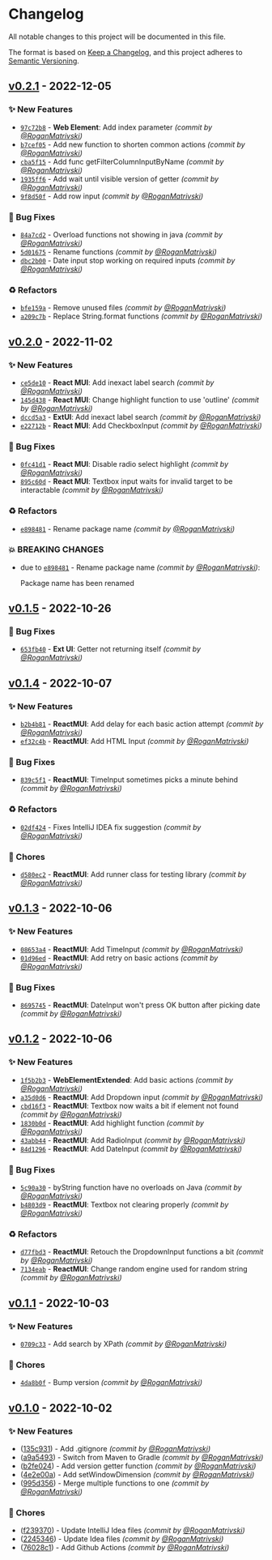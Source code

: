 # Changelog
All notable changes to this project will be documented in this file.

The format is based on [Keep a Changelog](https://keepachangelog.com/en/1.0.0/),
and this project adheres to [Semantic Versioning](https://semver.org/spec/v2.0.0.html).

## [v0.2.1] - 2022-12-05
### :sparkles: New Features
- [`97c72b8`](https://github.com/RoganMatrivski/AutalonDriver-Java/commit/97c72b8757673d3733753e063ed34bd9c5148419) - **Web Element**: Add index parameter *(commit by [@RoganMatrivski](https://github.com/RoganMatrivski))*
- [`b7cef05`](https://github.com/RoganMatrivski/AutalonDriver-Java/commit/b7cef05d4292aabe3cd8c9d96e63f1a4aee8ca29) - Add new function to shorten common actions *(commit by [@RoganMatrivski](https://github.com/RoganMatrivski))*
- [`cba5f15`](https://github.com/RoganMatrivski/AutalonDriver-Java/commit/cba5f15dba7d86f9fe5e9ec9553522da7d1be2e8) - Add func getFilterColumnInputByName *(commit by [@RoganMatrivski](https://github.com/RoganMatrivski))*
- [`1935ff6`](https://github.com/RoganMatrivski/AutalonDriver-Java/commit/1935ff6778e2a5ab3d2422178658c178c52a17c6) - Add wait until visible version of getter *(commit by [@RoganMatrivski](https://github.com/RoganMatrivski))*
- [`9f8d50f`](https://github.com/RoganMatrivski/AutalonDriver-Java/commit/9f8d50fec2c1c670236881cd1a3535705b289e10) - Add row input *(commit by [@RoganMatrivski](https://github.com/RoganMatrivski))*

### :bug: Bug Fixes
- [`84a7cd2`](https://github.com/RoganMatrivski/AutalonDriver-Java/commit/84a7cd29b6c9d86630c81f5365933ffb38fd57b7) - Overload functions not showing in java *(commit by [@RoganMatrivski](https://github.com/RoganMatrivski))*
- [`5d01675`](https://github.com/RoganMatrivski/AutalonDriver-Java/commit/5d01675710312a3359003dde40aa0c84609fcf19) - Rename functions *(commit by [@RoganMatrivski](https://github.com/RoganMatrivski))*
- [`dbc2b00`](https://github.com/RoganMatrivski/AutalonDriver-Java/commit/dbc2b00c93a7c78b701b7359fe301667a3059856) - Date input stop working on required inputs *(commit by [@RoganMatrivski](https://github.com/RoganMatrivski))*

### :recycle: Refactors
- [`bfe159a`](https://github.com/RoganMatrivski/AutalonDriver-Java/commit/bfe159a3c74b513a4aacba4bd60595908999d606) - Remove unused files *(commit by [@RoganMatrivski](https://github.com/RoganMatrivski))*
- [`a209c7b`](https://github.com/RoganMatrivski/AutalonDriver-Java/commit/a209c7b9d1d990da060e68e3d351719f6f0992d5) - Replace String.format functions *(commit by [@RoganMatrivski](https://github.com/RoganMatrivski))*


## [v0.2.0] - 2022-11-02
### :sparkles: New Features
- [`ce5de10`](https://github.com/RoganMatrivski/AutalonDriver-Java/commit/ce5de104ac05d1ee2acc4b2d4e36d148e63145ba) - **React MUI**: Add inexact label search *(commit by [@RoganMatrivski](https://github.com/RoganMatrivski))*
- [`145d438`](https://github.com/RoganMatrivski/AutalonDriver-Java/commit/145d4384b82884169711e56c21d5abdf78eb3f64) - **React MUI**: Change highlight function to use 'outline' *(commit by [@RoganMatrivski](https://github.com/RoganMatrivski))*
- [`dccd5a3`](https://github.com/RoganMatrivski/AutalonDriver-Java/commit/dccd5a3168f110cc5d5264ea9c65e24014b77150) - **ExtUI**: Add inexact label search *(commit by [@RoganMatrivski](https://github.com/RoganMatrivski))*
- [`e22712b`](https://github.com/RoganMatrivski/AutalonDriver-Java/commit/e22712bb39ec46f192674ed2eda558957ef6ea16) - **React MUI**: Add CheckboxInput *(commit by [@RoganMatrivski](https://github.com/RoganMatrivski))*

### :bug: Bug Fixes
- [`0fc41d1`](https://github.com/RoganMatrivski/AutalonDriver-Java/commit/0fc41d177ffae2fe782e4ade7c138155a2eb0b41) - **React MUI**: Disable radio select highlight *(commit by [@RoganMatrivski](https://github.com/RoganMatrivski))*
- [`895c60d`](https://github.com/RoganMatrivski/AutalonDriver-Java/commit/895c60d930cbe4c59b53631495e8d485c31e2964) - **React MUI**: Textbox input waits for invalid target to be interactable *(commit by [@RoganMatrivski](https://github.com/RoganMatrivski))*

### :recycle: Refactors
- [`e898481`](https://github.com/RoganMatrivski/AutalonDriver-Java/commit/e898481c6076903e242bda05731bc03bb212df8f) - Rename package name *(commit by [@RoganMatrivski](https://github.com/RoganMatrivski))*

### :boom: BREAKING CHANGES
- due to [`e898481`](https://github.com/RoganMatrivski/AutalonDriver-Java/commit/e898481c6076903e242bda05731bc03bb212df8f) - Rename package name *(commit by [@RoganMatrivski](https://github.com/RoganMatrivski))*:

  Package name has been renamed


## [v0.1.5] - 2022-10-26
### :bug: Bug Fixes
- [`653fb40`](https://github.com/RoganMatrivski/AutalonDriver-Java/commit/653fb40d357d965a10c92153b28d792ff0e9f348) - **Ext UI**: Getter not returning itself *(commit by [@RoganMatrivski](https://github.com/RoganMatrivski))*


## [v0.1.4] - 2022-10-07
### :sparkles: New Features
- [`b2b4b81`](https://github.com/RoganMatrivski/AutalonDriver-Java/commit/b2b4b818056d44663b09e96f6ac24e5deff78cb4) - **ReactMUI**: Add delay for each basic action attempt *(commit by [@RoganMatrivski](https://github.com/RoganMatrivski))*
- [`ef32c4b`](https://github.com/RoganMatrivski/AutalonDriver-Java/commit/ef32c4b5b0948db2ec1f67b2715c99ece60f0126) - **ReactMUI**: Add HTML Input *(commit by [@RoganMatrivski](https://github.com/RoganMatrivski))*

### :bug: Bug Fixes
- [`839c5f1`](https://github.com/RoganMatrivski/AutalonDriver-Java/commit/839c5f1f33fd91464e3303ede94ab28036796e82) - **ReactMUI**: TimeInput sometimes picks a minute behind *(commit by [@RoganMatrivski](https://github.com/RoganMatrivski))*

### :recycle: Refactors
- [`02df424`](https://github.com/RoganMatrivski/AutalonDriver-Java/commit/02df424c1f37afcd413de80df451503c41a24f0f) - Fixes IntelliJ IDEA fix suggestion *(commit by [@RoganMatrivski](https://github.com/RoganMatrivski))*

### :wrench: Chores
- [`d580ec2`](https://github.com/RoganMatrivski/AutalonDriver-Java/commit/d580ec20025a4be86b1930bf0ccf59463030950c) - **ReactMUI**: Add runner class for testing library *(commit by [@RoganMatrivski](https://github.com/RoganMatrivski))*


## [v0.1.3] - 2022-10-06
### :sparkles: New Features
- [`08653a4`](https://github.com/RoganMatrivski/AutalonDriver-Java/commit/08653a4b80e01d9d622ad79bee0442ac9fd9c5f5) - **ReactMUI**: Add TimeInput *(commit by [@RoganMatrivski](https://github.com/RoganMatrivski))*
- [`01d96ed`](https://github.com/RoganMatrivski/AutalonDriver-Java/commit/01d96ed7b9fb90d22b65c75d7590e24b64463a5d) - **ReactMUI**: Add retry on basic actions *(commit by [@RoganMatrivski](https://github.com/RoganMatrivski))*

### :bug: Bug Fixes
- [`8695745`](https://github.com/RoganMatrivski/AutalonDriver-Java/commit/869574527dc6a9c0ca645699a6741e19842cda72) - **ReactMUI**: DateInput won't press OK button after picking date *(commit by [@RoganMatrivski](https://github.com/RoganMatrivski))*


## [v0.1.2] - 2022-10-06
### :sparkles: New Features
- [`1f5b2b3`](https://github.com/RoganMatrivski/AutalonDriver-Java/commit/1f5b2b3a584cdadc22b73df372ad3f00e839ab4b) - **WebElementExtended**: Add basic actions *(commit by [@RoganMatrivski](https://github.com/RoganMatrivski))*
- [`a35d0d6`](https://github.com/RoganMatrivski/AutalonDriver-Java/commit/a35d0d6106485fc5d7374002039cc455054b2b6f) - **ReactMUI**: Add Dropdown input *(commit by [@RoganMatrivski](https://github.com/RoganMatrivski))*
- [`cbd16f3`](https://github.com/RoganMatrivski/AutalonDriver-Java/commit/cbd16f3a318cae55c03f5e69c655dc2255a5ea8d) - **ReactMUI**: Textbox now waits a bit if element not found *(commit by [@RoganMatrivski](https://github.com/RoganMatrivski))*
- [`1830b0d`](https://github.com/RoganMatrivski/AutalonDriver-Java/commit/1830b0d9c59af4d50d04fea4b396ac13cf2ee005) - **ReactMUI**: Add highlight function *(commit by [@RoganMatrivski](https://github.com/RoganMatrivski))*
- [`43abb44`](https://github.com/RoganMatrivski/AutalonDriver-Java/commit/43abb4451f23ac3e52beba3d2f9196d77ccfa797) - **ReactMUI**: Add RadioInput *(commit by [@RoganMatrivski](https://github.com/RoganMatrivski))*
- [`84d1296`](https://github.com/RoganMatrivski/AutalonDriver-Java/commit/84d1296d113c470ced3396f774ede844e725fe20) - **ReactMUI**: Add DateInput *(commit by [@RoganMatrivski](https://github.com/RoganMatrivski))*

### :bug: Bug Fixes
- [`5c90a30`](https://github.com/RoganMatrivski/AutalonDriver-Java/commit/5c90a304a1c0837e7c2d186d7e472e63178775a1) - byString function have no overloads on Java *(commit by [@RoganMatrivski](https://github.com/RoganMatrivski))*
- [`b4803d9`](https://github.com/RoganMatrivski/AutalonDriver-Java/commit/b4803d9a77cd7d1fd14aab3c9d85bf90c1907620) - **ReactMUI**: Textbox not clearing properly *(commit by [@RoganMatrivski](https://github.com/RoganMatrivski))*

### :recycle: Refactors
- [`d77fbd3`](https://github.com/RoganMatrivski/AutalonDriver-Java/commit/d77fbd389ae9281fef3e8a60d3b234099cb2aa86) - **ReactMUI**: Retouch the DropdownInput functions a bit *(commit by [@RoganMatrivski](https://github.com/RoganMatrivski))*
- [`7134eab`](https://github.com/RoganMatrivski/AutalonDriver-Java/commit/7134eab3385d9a028ee0d57ce5c0b9a7c6f46dfc) - **ReactMUI**: Change random engine used for random string *(commit by [@RoganMatrivski](https://github.com/RoganMatrivski))*


## [v0.1.1] - 2022-10-03
### :sparkles: New Features
- [`0709c33`](https://github.com/RoganMatrivski/AutalonDriver-Java/commit/0709c331c7aedcef3327cd2e8e601a5e62c064de) - Add search by XPath *(commit by [@RoganMatrivski](https://github.com/RoganMatrivski))*

### :wrench: Chores
- [`4da8b0f`](https://github.com/RoganMatrivski/AutalonDriver-Java/commit/4da8b0f9609d2b7bd235881c314cdb2024fe9948) - Bump version *(commit by [@RoganMatrivski](https://github.com/RoganMatrivski))*

## [v0.1.0] - 2022-10-02
### :sparkles: New Features
- ([135c931](https://github.com/RoganMatrivski/AutalonDriver-Java/commit/135c931f48ec4c62238c00156278a17cf94d723c)) - Add .gitignore *(commit by [@RoganMatrivski](https://github.com/RoganMatrivski))*
- ([a9a5493](https://github.com/RoganMatrivski/AutalonDriver-Java/commit/a9a549351ba5bd629fcca1f8d03e51919bd4ca90)) - Switch from Maven to Gradle *(commit by [@RoganMatrivski](https://github.com/RoganMatrivski))*
- ([b2fe024](https://github.com/RoganMatrivski/AutalonDriver-Java/commit/b2fe0241d0dbc2dfd4ed8ccc71388601600779df)) - Add version getter function *(commit by [@RoganMatrivski](https://github.com/RoganMatrivski))*
- ([4e2e00a](https://github.com/RoganMatrivski/AutalonDriver-Java/commit/4e2e00abb73b4f21a049de1149216a19a7615f24)) - Add setWindowDimension *(commit by [@RoganMatrivski](https://github.com/RoganMatrivski))*
- ([995d356](https://github.com/RoganMatrivski/AutalonDriver-Java/commit/995d356f2a989156d3167a9c568f3de6445d5edb)) - Merge multiple functions to one *(commit by [@RoganMatrivski](https://github.com/RoganMatrivski))*

### :wrench: Chores
- ([f239370](https://github.com/RoganMatrivski/AutalonDriver-Java/commit/f239370d39fb7b71c14409e0e6b28d4e1f6addb4)) - Update IntelliJ Idea files *(commit by [@RoganMatrivski](https://github.com/RoganMatrivski))*
- ([2245346](https://github.com/RoganMatrivski/AutalonDriver-Java/commit/2245346626fddff811f7eda4539b72566914c096)) - Update Idea files *(commit by [@RoganMatrivski](https://github.com/RoganMatrivski))*
- ([76028c1](https://github.com/RoganMatrivski/AutalonDriver-Java/commit/76028c1d5883446a2e7906c4eaf2c281c3f07795)) - Add Github Actions *(commit by [@RoganMatrivski](https://github.com/RoganMatrivski))*


[v0.1.1]: https://github.com/RoganMatrivski/AutalonDriver-Java/compare/v0.1.0...v0.1.1
[v0.1.0]: https://github.com/RoganMatrivski/AutalonDriver-Java/compare/v0.0.1...v0.1.0

[v0.1.2]: https://github.com/RoganMatrivski/AutalonDriver-Java/compare/v0.1.1...v0.1.2
[v0.1.3]: https://github.com/RoganMatrivski/AutalonDriver-Java/compare/v0.1.2...v0.1.3
[v0.1.4]: https://github.com/RoganMatrivski/AutalonDriver-Java/compare/v0.1.3...v0.1.4
[v0.1.5]: https://github.com/RoganMatrivski/AutalonDriver-Java/compare/v0.1.4...v0.1.5
[v0.2.0]: https://github.com/RoganMatrivski/AutalonDriver-Java/compare/v0.1.5...v0.2.0
[v0.2.1]: https://github.com/RoganMatrivski/AutalonDriver-Java/compare/v0.2.0...v0.2.1